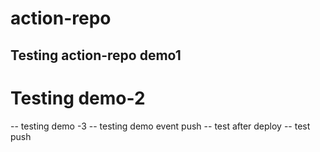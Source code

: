# action-repo
## Testing action-repo demo1
# Testing demo-2
-- testing demo -3
-- testing demo event push
-- test after deploy
-- test push